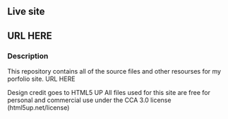 ## Live site 
## URL HERE

### Description
This repository contains all of the source files and other resourses for my porfolio site. 
URL HERE   

Design credit goes to HTML5 UP
All files used for this site are free for personal and commercial use under the CCA 3.0 license (html5up.net/license)
